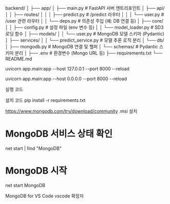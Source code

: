 backend/
│
├── app/
│ ├── main.py # FastAPI 서버 엔트리포인트
│ ├── api/  
│ │ ├── routes/
│ │ │ ├── predict.py # /predict 라우터
│ │ │ └── user.py # /user 관련 라우터
│ │ └── deps.py # 의존성 주입 (예: DB 연결 등)
│ ├── core/
│ │ ├── config.py # 설정 파일 (env 변수 등)
│ │ └── model_loader.py # SD3 로딩 함수
│ ├── models/
│ │ └── user.py # MongoDB 모델 스키마 (Pydantic)
│ ├── services/
│ │ └── predict_service.py # 모델 추론 로직 분리
│ └── db/
│ ├── mongodb.py # MongoDB 연결 및 헬퍼
│ └── schemas/ # Pydantic 스키마 분리
│
├── .env # 환경변수 (Mongo URL 등)
├── requirements.txt
└── README.md

uvicorn app.main:app --host 127.0.0.1 --port 8000 --reload

uvicorn app.main:app --host 0.0.0.0 --port 8000 --reload

실행 코드

설치 코드
pip install -r requirements.txt

https://www.mongodb.com/try/download/community
.msi 설치

# MongoDB 서비스 상태 확인

net start | find "MongoDB"

# MongoDB 시작

net start MongoDB

MongoDB for VS Code vscode 확장자
